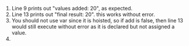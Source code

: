 1. Line 9 prints out "values added: 20", as expected.
2. Line 13 prints out "final result: 20". this works without error.
3. You should not use var since it is hoisted, so if add is false, then line 13 would still execute without error as it is declared but not assigned a value.
4. 
